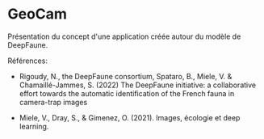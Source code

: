 # GeoCam
Présentation du concept d'une application créée autour du modèle de DeepFaune.

Références:

- Rigoudy, N., the DeepFaune consortium, Spataro, B., Miele, V. & Chamaillé-Jammes, S. (2022) The DeepFaune initiative: a collaborative effort towards the automatic identification of the French fauna in camera-trap images

- Miele, V., Dray, S., & Gimenez, O. (2021). Images, écologie et deep learning.

